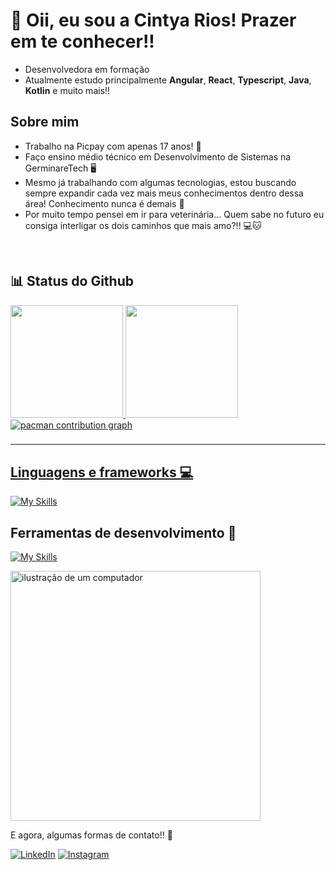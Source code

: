 # 🌸 Oii, eu sou a Cintya Rios! Prazer em te conhecer!!

  - Desenvolvedora em formação
  - Atualmente estudo principalmente <strong>Angular</strong>, <strong>React</strong>, <strong>Typescript</strong>, <strong>Java</strong>, <strong>Kotlin</strong> e muito mais!!

## Sobre mim

- Trabalho na Picpay com apenas 17 anos! 💚
- Faço ensino médio técnico em Desenvolvimento de Sistemas na GerminareTech 🖥️
- Mesmo já trabalhando com algumas tecnologias, estou buscando sempre expandir cada vez mais meus conhecimentos dentro dessa área! Conhecimento nunca é demais 🧠
- Por muito tempo pensei em ir para veterinária... Quem sabe no futuro eu consiga interligar os dois caminhos que mais amo?!! 💻🐱
  
<br>

## 📊 Status do Github
<a href="https://github.com/CintyaRios">
  <img height="180em" src="https://github-readme-stats.vercel.app/api?username=CintyaRios&show_icons=true&theme=radical&include_all_commits=true&count_private=true"/>
  <img height="180em" src="https://github-readme-stats.vercel.app/api/top-langs/?username=CintyaRios&layout=compact&langs_count=6&theme=radical"/>

  
<picture>
  <source media="(prefers-color-scheme: dark)" srcset="https://raw.githubusercontent.com/CintyaRios/CintyaRios/output/pacman-contribution-graph-dark.svg">
  <source media="(prefers-color-scheme: light)" srcset="https://raw.githubusercontent.com/CintyaRios/CintyaRios/output/pacman-contribution-graph.svg">
  <img alt="pacman contribution graph" src="https://raw.githubusercontent.com/CintyaRios/CintyaRios/output/pacman-contribution-graph.svg">
</picture>

###
---

## Linguagens e frameworks 💻

[![My Skills](https://skillicons.dev/icons?i=js,html,css,angular,docker,java)](https://skillicons.dev)

## Ferramentas de desenvolvimento 🔧
[![My Skills](https://skillicons.dev/icons?i=git,github,figma,vscode,postman)](https://skillicons.dev)

<img src="https://raw.githubusercontent.com/MicaelliMedeiros/micaellimedeiros/master/image/computer-illustration.png" alt="ilustração de um computador" min-width="400px" max-width="400px" width="400px" align="center">

<p align="left">

</p>

<p align="left">
  E agora, algumas formas de contato!! 🩷
</p>

<p align="left">
  <a href="https://www.linkedin.com/in/eduarda-vieira-gon%C3%A7alves-01a584297/" title="LinkedIn">
  <img src="https://img.shields.io/badge/-Linkedin-0e76a8?style=flat-square&logo=Linkedin&logoColor=white&link=https://www.linkedin.com/in/cintya-rios-075131317/" alt="LinkedIn"/></a>
  <a href="https://www.instagram.com/eduardavieira.dev?igsh=MTIzbGJ6YjN0dHoyYw%3D%3D&utm_source=qr" title="Instagram">
  <img src="https://img.shields.io/badge/-Instagram-DF0174?style=flat-square&labelColor=DF0174&logo=instagram&logoColor=white&link=https://www.instagram.com/_ciintyarios/" alt="Instagram"/></a>
</p>
